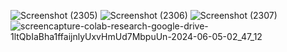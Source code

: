![Screenshot (2305)](https://github.com/ShadmanShariar/Supervised_Machine_Learning_Methods_for_Predicting_Healthcare_Cost/assets/75669228/b28773e9-e260-454b-b9e1-7c222bc5d366)
![Screenshot (2306)](https://github.com/ShadmanShariar/Supervised_Machine_Learning_Methods_for_Predicting_Healthcare_Cost/assets/75669228/75df2805-6e3a-4383-8c9b-6b0e0c5b3261)
![Screenshot (2307)](https://github.com/ShadmanShariar/Supervised_Machine_Learning_Methods_for_Predicting_Healthcare_Cost/assets/75669228/5efe55ad-84e8-41f6-b928-ec971cfba1e7)
![screencapture-colab-research-google-drive-1ltQbIaBha1ffaijnlyUxvHmUd7MbpuUn-2024-06-05-02_47_12](https://github.com/ShadmanShariar/Supervised_Machine_Learning_Methods_for_Predicting_Healthcare_Costs-/assets/75669228/78ef37af-04a1-426f-a58b-1c0499b8df55)
